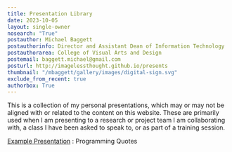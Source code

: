 ```yaml
---
title: Presentation Library
date: 2023-10-05
layout: single-owner
nosearch: "True"
postauthor: Michael Baggett
postauthorinfo: Director and Assistant Dean of Information Technology
postauthorarea: College of Visual Arts and Design
postemail: baggett.michael@gmail.com
posturl: http://imagelessthought.github.io/presents 
thumbnail: "/mbaggett/gallery/images/digital-sign.svg"
exclude_from_recent: true
authorbox: True
---
```

This is a collection of my personal presentations, which may or may not be aligned with or related to the content on this website.  These are primarily used when I am presenting to a research or project team I am collaborating with, a class I have been asked to speak to, or as part of a training session.  

[Example Presentation](/presents/quotes 'Example Presentation : Programming Quotes') : Programming Quotes
